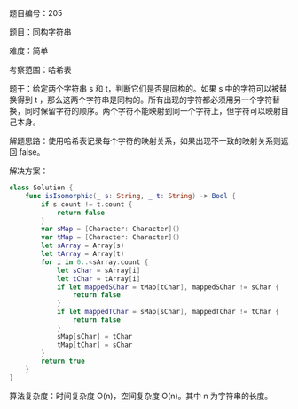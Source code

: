 题目编号：205

题目：同构字符串

难度：简单

考察范围：哈希表

题干：给定两个字符串 s 和 t，判断它们是否是同构的。如果 s 中的字符可以被替换得到 t ，那么这两个字符串是同构的。所有出现的字符都必须用另一个字符替换，同时保留字符的顺序。两个字符不能映射到同一个字符上，但字符可以映射自己本身。

解题思路：使用哈希表记录每个字符的映射关系，如果出现不一致的映射关系则返回 false。

解决方案：

```swift
class Solution {
    func isIsomorphic(_ s: String, _ t: String) -> Bool {
        if s.count != t.count {
            return false
        }
        var sMap = [Character: Character]()
        var tMap = [Character: Character]()
        let sArray = Array(s)
        let tArray = Array(t)
        for i in 0..<sArray.count {
            let sChar = sArray[i]
            let tChar = tArray[i]
            if let mappedSChar = tMap[tChar], mappedSChar != sChar {
                return false
            }
            if let mappedTChar = sMap[sChar], mappedTChar != tChar {
                return false
            }
            sMap[sChar] = tChar
            tMap[tChar] = sChar
        }
        return true
    }
}
```

算法复杂度：时间复杂度 O(n)，空间复杂度 O(n)。其中 n 为字符串的长度。